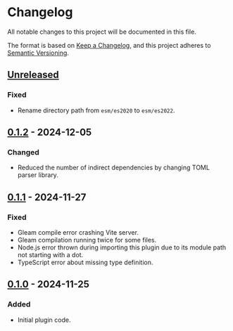 <!--
SPDX-FileCopyrightText: 2024 Shota FUJI <pockawoooh@gmail.com>
SPDX-License-Identifier: Apache-2.0
-->

# Changelog

All notable changes to this project will be documented in this file.

The format is based on [Keep a Changelog](https://keepachangelog.com/en/1.1.0/),
and this project adheres to [Semantic Versioning](https://semver.org/spec/v2.0.0.html).

## [Unreleased]

### Fixed

- Rename directory path from `esm/es2020` to `esm/es2022`.

## [0.1.2] - 2024-12-05

### Changed

- Reduced the number of indirect dependencies by changing TOML parser library.

## [0.1.1] - 2024-11-27

### Fixed

- Gleam compile error crashing Vite server.
- Gleam compilation running twice for some files.
- Node.js error thrown during importing this plugin due to its module path not starting with a dot.
- TypeScript error about missing type definition.

## [0.1.0] - 2024-11-25

### Added

- Initial plugin code.

[unreleased]: https://github.com/pocka/rollup-plugin-gleam/compare/v0.1.2...HEAD
[0.1.2]: https://github.com/pocka/rollup-plugin-gleam/compare/v0.1.1...v0.1.2
[0.1.1]: https://github.com/pocka/rollup-plugin-gleam/compare/v0.1.0...v0.1.1
[0.1.0]: https://github.com/pocka/rollup-plugin-gleam/releases/tag/v0.1.0
